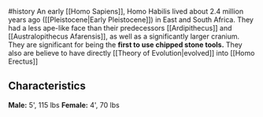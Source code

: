 #history 
An early [[Homo Sapiens]], Homo Habilis lived about 2.4 million years ago ([[Pleistocene|Early Pleistocene]]) in East and South Africa. They had a less ape-like face than their predecessors [[Ardipithecus]] and [[Australopithecus Afarensis]], as well as a significantly larger cranium. They are significant for being the **first to use chipped stone tools.** They also are believe to have directly [[Theory of Evolution|evolved]] into [[Homo Erectus]]

## Characteristics
**Male:** 5', 115 lbs
**Female:** 4', 70 lbs